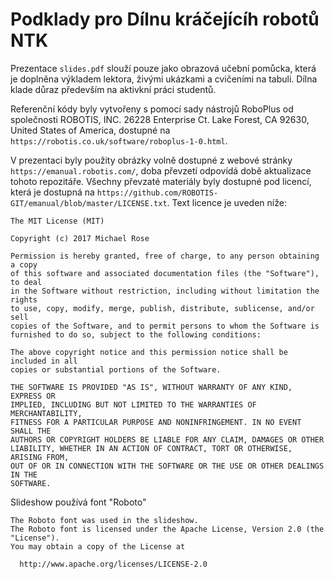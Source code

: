 # Podklady pro Dílnu kráčejícíh robotů NTK

Prezentace `slides.pdf` slouží pouze jako obrazová učební pomůcka, která je doplněna výkladem lektora, živými ukázkami a cvičeními na tabuli.
Dílna klade důraz především na aktivkní práci studentů.

Referenční kódy byly vytvořeny s pomocí sady nástrojů RoboPlus od společnosti ROBOTIS, INC. 26228 Enterprise Ct. Lake Forest, CA 92630, United States of America, dostupné na `https://robotis.co.uk/software/roboplus-1-0.html`.

V prezentaci byly použity obrázky volně dostupné z webové stránky `https://emanual.robotis.com/`, doba převzetí odpovídá době aktualizace tohoto repozitáře. Všechny převzaté materiály byly dostupné pod licencí, která je dostupná na `https://github.com/ROBOTIS-GIT/emanual/blob/master/LICENSE.txt`. Text licence je uveden níže:

```
The MIT License (MIT)

Copyright (c) 2017 Michael Rose

Permission is hereby granted, free of charge, to any person obtaining a copy
of this software and associated documentation files (the "Software"), to deal
in the Software without restriction, including without limitation the rights
to use, copy, modify, merge, publish, distribute, sublicense, and/or sell
copies of the Software, and to permit persons to whom the Software is
furnished to do so, subject to the following conditions:

The above copyright notice and this permission notice shall be included in all
copies or substantial portions of the Software.

THE SOFTWARE IS PROVIDED "AS IS", WITHOUT WARRANTY OF ANY KIND, EXPRESS OR
IMPLIED, INCLUDING BUT NOT LIMITED TO THE WARRANTIES OF MERCHANTABILITY,
FITNESS FOR A PARTICULAR PURPOSE AND NONINFRINGEMENT. IN NO EVENT SHALL THE
AUTHORS OR COPYRIGHT HOLDERS BE LIABLE FOR ANY CLAIM, DAMAGES OR OTHER
LIABILITY, WHETHER IN AN ACTION OF CONTRACT, TORT OR OTHERWISE, ARISING FROM,
OUT OF OR IN CONNECTION WITH THE SOFTWARE OR THE USE OR OTHER DEALINGS IN THE
SOFTWARE.
```

Slideshow používá font "Roboto"

```
The Roboto font was used in the slideshow.
The Roboto font is licensed under the Apache License, Version 2.0 (the "License").
You may obtain a copy of the License at

  http://www.apache.org/licenses/LICENSE-2.0
```
